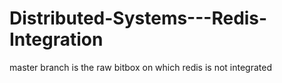 # Distributed-Systems---Redis-Integration
master branch is the raw bitbox on which redis is not integrated
